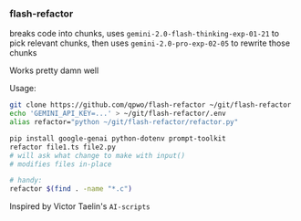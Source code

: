 ### flash-refactor

breaks code into chunks, uses `gemini-2.0-flash-thinking-exp-01-21` to pick relevant chunks, then uses `gemini-2.0-pro-exp-02-05` to rewrite those chunks

Works pretty damn well

Usage:

```sh
git clone https://github.com/qpwo/flash-refactor ~/git/flash-refactor
echo 'GEMINI_API_KEY=...' > ~/git/flash-refactor/.env
alias refactor="python ~/git/flash-refactor/refactor.py"

pip install google-genai python-dotenv prompt-toolkit
refactor file1.ts file2.py
# will ask what change to make with input()
# modifies files in-place

# handy:
refactor $(find . -name "*.c")
```


Inspired by Victor Taelin's `AI-scripts`
